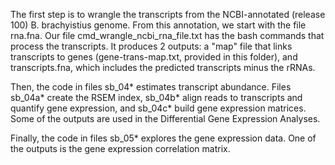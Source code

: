 The first step is to wrangle the transcripts from the NCBI-annotated (release 100) B. brachyistius genome. From this annotation, we start with the file rna.fna. Our file cmd_wrangle_ncbi_rna_file.txt has the bash commands that process the transcripts. It produces 2 outputs: a "map" file that links transcripts to genes (gene-trans-map.txt, provided in this folder), and transcripts.fna, which includes the predicted transcripts minus the rRNAs.

Then, the code in files sb_04* estimates transcript abundance. Files sb_04a* create the RSEM index, sb_04b* align reads to transcripts and quantify gene expression, and sb_04c* build gene expression matrices. Some of the outputs are used in the Differential Gene Expression Analyses.

Finally, the code in files sb_05* explores the gene expression data. One of the outputs is the gene expression correlation matrix.

